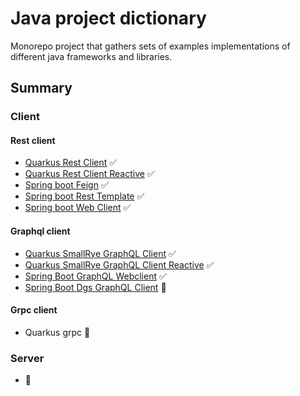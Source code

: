 # Java project dictionary

Monorepo project that gathers sets of examples implementations of different java frameworks and libraries.

## Summary

### Client

#### Rest client

- [Quarkus Rest Client](java-project-dictionary-app/rest-client/quarkus-rest-client)
  ✅
- [Quarkus Rest Client Reactive](java-project-dictionary-app/rest-client/quarkus-rest-client-reactive)
  ✅
- [Spring boot Feign](java-project-dictionary-app/rest-client/spring-boot-feign) ✅
- [Spring boot Rest Template](java-project-dictionary-app/rest-client/spring-boot-rest-template) ✅
- [Spring boot Web Client](java-project-dictionary-app/rest-client/spring-boot-web-client)
  ✅

#### Graphql client

- [Quarkus SmallRye GraphQL Client](java-project-dictionary-app/graphql-client/quarkus-smallrye-graphql-client) ✅
- [Quarkus SmallRye GraphQL Client Reactive](java-project-dictionary-app/graphql-client/quarkus-smallrye-graphql-client-reactive)
  ✅
- [Spring Boot GraphQL Webclient](java-project-dictionary-app/graphql-client/spring-boot-graphql-web-client) ✅
- [Spring Boot Dgs GraphQL Client]() 🚧

#### Grpc client

- Quarkus grpc 🚧

### Server

- 🚧


